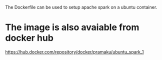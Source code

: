 The Dockerfile can be used to setup apache spark on a ubuntu container.

# The image is also avaiable from docker hub
https://hub.docker.com/repository/docker/pramaku/ubuntu_spark_1